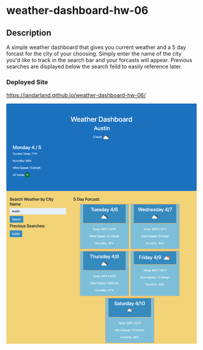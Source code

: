 # weather-dashboard-hw-06

## Description
A simple weather dashboard that gives you current weather and a 5 day forcast for the city of your choosing. Simply enter the name of the city you'd like to track in the search bar and your forcasts will appear. Previous searches are displayed below the search feild to easily reference later. 

### Deployed Site
https://iandarland.github.io/weather-dashboard-hw-06/

![Screenshot of deployed site](https://github.com/iandarland/weather-dashboard-hw-06/blob/fc2c2aae225f37565ab5d63d140f923d37890f9d/assets/Weather%20Dashboar.png)